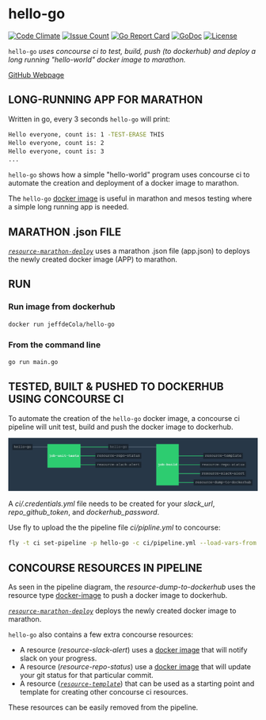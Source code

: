 # hello-go

[![Code Climate](https://codeclimate.com/github/JeffDeCola/hello-go/badges/gpa.svg)](https://codeclimate.com/github/JeffDeCola/hello-go)
[![Issue Count](https://codeclimate.com/github/JeffDeCola/hello-go/badges/issue_count.svg)](https://codeclimate.com/github/JeffDeCola/hello-go/issues)
[![Go Report Card](https://goreportcard.com/badge/jeffdecola/hello-go)](https://goreportcard.com/report/jeffdecola/hello-go)
[![GoDoc](https://godoc.org/github.com/JeffDeCola/hello-go?status.svg)](https://godoc.org/github.com/JeffDeCola/hello-go)
[![License](http://img.shields.io/:license-mit-blue.svg)](http://jeffdecola.mit-license.org)

`hello-go` _uses concourse ci to test, build, push (to dockerhub) and
deploy a long running "hello-world" docker image to marathon._

[GitHub Webpage](https://jeffdecola.github.io/hello-go/)

## LONG-RUNNING APP FOR MARATHON

Written in go, every 3 seconds `hello-go` will print:

```bash
Hello everyone, count is: 1 -TEST-ERASE THIS
Hello everyone, count is: 2
Hello everyone, count is: 3
...
```

`hello-go` shows how a simple "hello-world" program uses concourse ci to
automate the creation and deployment of a docker image to marathon.

The `hello-go` [docker image](https://hub.docker.com/r/jeffdecola/hello-go)
is useful in marathon and mesos testing where a simple long running app is needed.

## MARATHON .json FILE

[_`resource-marathon-deploy`_](https://github.com/JeffDeCola/resource-marathon-deploy)
uses a marathon .json file (app.json) to deploys the newly created docker image
(APP) to marathon.

## RUN

### Run image from dockerhub

```bash
docker run jeffdeCola/hello-go
```

### From the command line

```bash
go run main.go
```

## TESTED, BUILT & PUSHED TO DOCKERHUB USING CONCOURSE CI

To automate the creation of the `hello-go` docker image, a concourse ci pipeline
will unit test, build and push the docker image to dockerhub.

![IMAGE - hello-go concourse ci piepline - IMAGE](docs/pics/hello-go-pipeline.jpg)

A _ci/.credentials.yml_ file needs to be created for your _slack_url_, _repo_github_token_,
and _dockerhub_password_.

Use fly to upload the the pipeline file _ci/pipline.yml_ to concourse:

```bash
fly -t ci set-pipeline -p hello-go -c ci/pipeline.yml --load-vars-from ci/.credentials.yml
```

## CONCOURSE RESOURCES IN PIPELINE

As seen in the pipeline diagram, the _resource-dump-to-dockerhub_
uses the resource type
[docker-image](https://github.com/concourse/docker-image-resource)
to push a docker image to dockerhub.

[_`resource-marathon-deploy`_](https://github.com/JeffDeCola/resource-marathon-deploy)
deploys the newly created docker image to marathon.

`hello-go` also contains a few extra concourse resources:

* A resource (_resource-slack-alert_) uses a [docker image](https://hub.docker.com/r/cfcommunity/slack-notification-resource)
  that will notify slack on your progress.
* A resource (_resource-repo-status_) use a [docker image](https://hub.docker.com/r/dpb587/github-status-resource)
  that will update your git status for that particular commit.
* A resource ([_`resource-template`_](https://github.com/JeffDeCola/resource-template))
  that can be used as a starting point and template for creating other concourse
  ci resources.

These resources can be easily removed from the pipeline.
